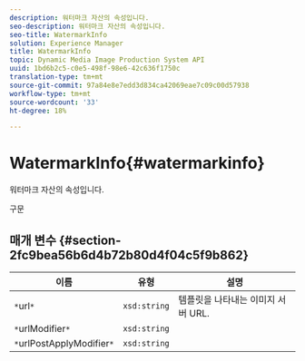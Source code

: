 ```yaml
---
description: 워터마크 자산의 속성입니다.
seo-description: 워터마크 자산의 속성입니다.
seo-title: WatermarkInfo
solution: Experience Manager
title: WatermarkInfo
topic: Dynamic Media Image Production System API
uuid: 1bd6b2c5-c0e5-498f-98e6-42c636f1750c
translation-type: tm+mt
source-git-commit: 97a84e8e7edd3d834ca42069eae7c09c00d57938
workflow-type: tm+mt
source-wordcount: '33'
ht-degree: 18%

---
```



# WatermarkInfo{#watermarkinfo}

워터마크 자산의 속성입니다.

구문

## 매개 변수 {#section-2fc9bea56b6d4b72b80d4f04c5f9b862}

| 이름 | 유형 | 설명 |
|---|---|---|
| `*`url`*` | `xsd:string` | 템플릿을 나타내는 이미지 서버 URL. |
| `*`urlModifier`*` | `xsd:string` |  |
| `*`urlPostApplyModifier`*` | `xsd:string` |  |

